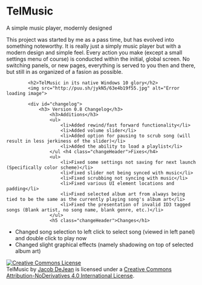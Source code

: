 # TelMusic
A simple music player, modernly designed

This project was started by me as a pass time, but has evolved into something noteworthy. It is really just a simply music
player but with a modern design and simple feel. Every action you make (except a small settings menu of course) is 
conducted within the initial, global screen. No switching panels, or new pages, everything is served to you then and there,
but still in as organized of a fasion as possible.

            <h2>TelMusic in its native Windows 10 glory</h2>
            <img src="http://puu.sh/jykN5/63e4b19f55.jpg" alt="Error loading image">

            <div id="changelog">
                <h3> Version 0.8 Changelog</h3>
                    <h3>Additions</h3>
                    <ul>
                        <li>Added rewind/fast forward functionality</li>
                        <li>Added volume slider</li>
                        <li>Added option for pausing to scrub song (will result in less jerkiness of the slider)</li>
                        <li>Added the ability to load a playlist</li>
                    </ul <h4 class="changeHeader">Fixes</h4>
                    <ul>
                        <li>Fixed some settings not saving for next launch (Specifically color scheme)</li>
                        <li>Fixed slider not being synced with music</li>
                        <li>Fixed scrubbing not syncing with music</li>
                        <li>Fixed various UI element locations and padding</li>
                        <li>Fixed selected album art from always being tied to be the same as the currently playing song's album art</li>
                        <li>Fixed the presentation of invalid ID3 tagged songs (Blank artist, no song name, blank genre, etc.)</li>
                    </ul>
                    <h5 class="changeHeader">Changes</h1>
<ul>
    <li>Changed song selection to left click to select song (viewed in left panel) and double click to play now</li>
    <li>Changed slight graphical effects (namely shadowing on top of selected album art)</li>
</ul> 
        <a rel="license" href="http://creativecommons.org/licenses/by-nd/4.0/"><img alt="Creative Commons License" style="border-width:0" src="https://i.creativecommons.org/l/by-nd/4.0/88x31.png" /></a>
<br /><span xmlns:dct="http://purl.org/dc/terms/" href="http://purl.org/dc/dcmitype/InteractiveResource" property="dct:title" rel="dct:type">TelMusic</span> by <a xmlns:cc="http://creativecommons.org/ns#" href="telpathstudios.blogspot.com" property="cc:attributionName" rel="cc:attributionURL">Jacob DeJean</a> is licensed under a <a rel="license" href="http://creativecommons.org/licenses/by-nd/4.0/">Creative Commons Attribution-NoDerivatives 4.0 International License</a>.
<style>
    .changeHeader {
        font-size: 24px
    }
    #header {
    background-color:black;
     color:white;
     text-align:left;
    padding:30px;
}
</style>
